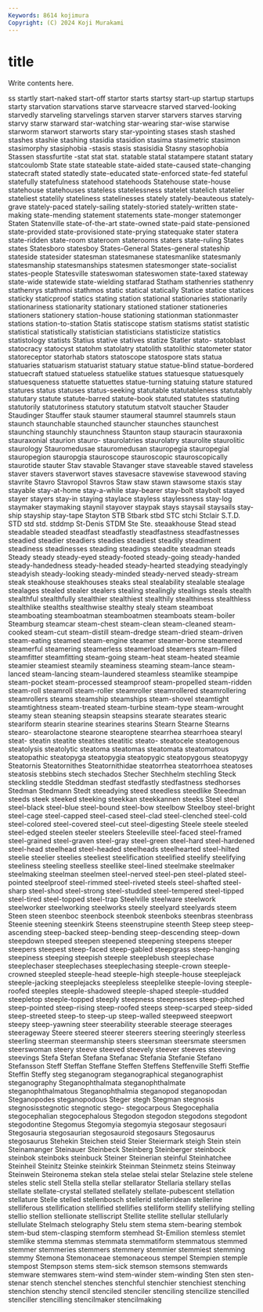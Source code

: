 ```yaml
---
Keywords: 8614 kojimura
Copyright: (C) 2024 Koji Murakami
---
```


# title

Write contents here.



ss startly start-naked start-off
startor starts startsy start-up startup startups starty starvation starvations starve
starveacre starved starved-looking starvedly starveling starvelings starven starver starvers starves
starving starvy starw starward star-watching star-wearing star-wise starwise starworm starwort
starworts stary star-ypointing stases stash stashed stashes stashie stashing stasidia
stasidion stasima stasimetric stasimon stasimorphy stasiphobia -stasis stasis stasisidia Stasny
stasophobia Stassen stassfurtite -stat stat stat. statable statal statampere statant
statary statcoulomb State state stateable state-aided state-caused state-changing statecraft stated
statedly state-educated state-enforced state-fed stateful statefully statefulness statehood statehoods Statehouse
state-house statehouse statehouses stateless statelessness statelet statelich statelier stateliest statelily
stateliness statelinesses stately stately-beauteous stately-grave stately-paced stately-sailing stately-storied stately-written state-making
state-mending statement statements state-monger statemonger Staten Statenville state-of-the-art state-owned state-paid
state-pensioned state-provided state-provisioned state-prying statequake stater statera state-ridden state-room stateroom
staterooms staters state-ruling States states Statesboro statesboy States-General States-general stateship
stateside statesider statesman statesmanese statesmanlike statesmanly statesmanship statesmanships statesmen statesmonger
state-socialist states-people Statesville stateswoman stateswomen state-taxed stateway state-wide statewide state-wielding
statfarad Statham stathenries stathenry stathenrys stathmoi stathmos static statical statically
Statice statice statices staticky staticproof statics stating station stational stationaries
stationarily stationariness stationarity stationary stationed stationer stationeries stationers stationery station-house
stationing stationman stationmaster stations station-to-station Statis statiscope statism statisms statist
statistic statistical statistically statistician statisticians statisticize statistics statistology statists Statius
stative statives statize Statler stato- statoblast statocracy statocyst statohm statolatry
statolith statolithic statometer stator statoreceptor statorhab stators statoscope statospore stats
statua statuaries statuarism statuarist statuary statue statue-blind statue-bordered statuecraft statued
statueless statuelike statues statuesque statuesquely statuesqueness statuette statuettes statue-turning statuing
stature statured statures status statuses status-seeking statutable statutableness statutably statutary
statute statute-barred statute-book statuted statutes statuting statutorily statutoriness statutory statutum
statvolt staucher Stauder Staudinger Stauffer stauk staumer staumeral staumrel staumrels
staun staunch staunchable staunched stauncher staunches staunchest staunching staunchly staunchness
Staunton staup stauracin stauraxonia stauraxonial staurion stauro- staurolatries staurolatry staurolite
staurolitic staurology Stauromedusae stauromedusan stauropegia stauropegial stauropegion stauropgia stauroscope stauroscopic
stauroscopically staurotide stauter Stav stavable Stavanger stave staveable staved staveless
staver stavers staverwort staves stavesacre stavewise stavewood staving stavrite Stavro
Stavropol Stavros Staw staw stawn stawsome staxis stay stayable stay-at-home
stay-a-while stay-bearer stay-bolt staybolt stayed stayer stayers stay-in staying staylace
stayless staylessness stay-log staymaker staymaking staynil stayover staypak stays staysail
staysails stay-ship stayship stay-tape Stayton STB Stbark stbd STC stchi
Stclair S.T.D. STD std std. stddmp St-Denis STDM Ste Ste.
steaakhouse Stead stead steadable steaded steadfast steadfastly steadfastness steadfastnesses steadied
steadier steadiers steadies steadiest steadily steadiment steadiness steadinesses steading steadings
steadite steadman steads Steady steady steady-eyed steady-footed steady-going steady-handed steady-handedness
steady-headed steady-hearted steadying steadyingly steadyish steady-looking steady-minded steady-nerved steady-stream steak
steakhouse steakhouses steaks steal stealability stealable stealage stealages stealed stealer
stealers stealing stealingly stealings steals stealth stealthful stealthfully stealthier stealthiest
stealthily stealthiness stealthless stealthlike stealths stealthwise stealthy stealy steam steamboat
steamboating steamboatman steamboatmen steamboats steam-boiler Steamburg steamcar steam-chest steam-clean steam-cleaned
steam-cooked steam-cut steam-distill steam-dredge steam-dried steam-driven steam-eating steamed steam-engine steamer
steamer-borne steamered steamerful steamering steamerless steamerload steamers steam-filled steamfitter steamfitting
steam-going steam-heat steam-heated steamie steamier steamiest steamily steaminess steaming steam-lance
steam-lanced steam-lancing steam-laundered steamless steamlike steampipe steam-pocket steam-processed steamproof steam-propelled
steam-ridden steam-roll steamroll steam-roller steamroller steamrollered steamrollering steamrollers steams steamship
steamships steam-shovel steamtight steamtightness steam-treated steam-turbine steam-type steam-wrought steamy stean
steaning steapsin steapsins stearate stearates stearic steariform stearin stearine stearines
stearins Stearn Stearne Stearns stearo- stearolactone stearone stearoptene stearrhea stearrhoea
stearyl steat- steatin steatite steatites steatitic steato- steatocele steatogenous steatolysis
steatolytic steatoma steatomas steatomata steatomatous steatopathic steatopyga steatopygia steatopygic steatopygous
steatopygy Steatornis Steatornithes Steatornithidae steatorrhea steatorrhoea steatoses steatosis stebbins stech
stechados Stecher Stechhelm stechling Steck steckling steddle Steddman stedfast stedfastly
stedfastness stedhorses Stedman Stedmann Stedt steeadying steed steedless steedlike Steedman
steeds steek steeked steeking steekkan steekkannen steeks Steel steel steel-black
steel-blue steel-bound steel-bow steelbow Steelboy steel-bright steel-cage steel-capped steel-cased steel-clad
steel-clenched steel-cold steel-colored steel-covered steel-cut steel-digesting Steele steele steeled steel-edged
steelen steeler steelers Steeleville steel-faced steel-framed steel-grained steel-graven steel-gray steel-green
steel-hard steel-hardened steel-head steelhead steel-headed steelheads steelhearted steel-hilted steelie steelier
steelies steeliest steelification steelified steelify steelifying steeliness steeling steelless steellike
steel-lined steelmake steelmaker steelmaking steelman steelmen steel-nerved steel-pen steel-plated steel-pointed
steelproof steel-rimmed steel-riveted steels steel-shafted steel-sharp steel-shod steel-strong steel-studded steel-tempered
steel-tipped steel-tired steel-topped steel-trap Steelville steelware steelwork steelworker steelworking steelworks
steely steelyard steelyards steem Steen steen steenboc steenbock steenbok steenboks
steenbras steenbrass Steenie steening steenkirk Steens steenstrupine steenth Steep steep
steep-ascending steep-backed steep-bending steep-descending steep-down steepdown steeped steepen steepened steepening
steepens steeper steepers steepest steep-faced steep-gabled steepgrass steep-hanging steepiness steeping
steepish steeple steeplebush steeplechase steeplechaser steeplechases steeplechasing steeple-crown steeple-crowned steepled
steeple-head steeple-high steeple-house steeplejack steeple-jacking steeplejacks steepleless steeplelike steeple-loving steeple-roofed
steeples steeple-shadowed steeple-shaped steeple-studded steepletop steeple-topped steeply steepness steepnesses steep-pitched
steep-pointed steep-rising steep-roofed steeps steep-scarped steep-sided steep-streeted steep-to steep-up steep-walled
steepweed steepwort steepy steep-yawning steer steerability steerable steerage steerages steerageway
Steere steered steerer steerers steering steeringly steerless steerling steerman steermanship
steers steersman steersmate steersmen steerswoman steery steeve steeved steevely steever
steeves steeving steevings Stefa Stefan Stefana Stefanac Stefania Stefanie Stefano
Stefansson Steff Steffan Steffane Steffen Steffens Steffenville Steffi Steffie Steffin
Steffy steg steganogram steganographical steganographist steganography Steganophthalmata steganophthalmate steganophthalmatous Steganophthalmia
steganopod steganopodan Steganopodes steganopodous Steger stegh Stegman stegnosis stegnosisstegnotic stegnotic
stego- stegocarpous Stegocephalia stegocephalian stegocephalous Stegodon stegodon stegodons stegodont stegodontine
Stegomus Stegomyia stegomyia stegosaur stegosauri Stegosauria stegosaurian stegosauroid stegosaurs Stegosaurus
stegosaurus Stehekin Steichen steid Steier Steiermark steigh Stein stein Steinamanger
Steinauer Steinbeck Steinberg Steinberger steinbock steinbok steinboks steinbuck Steiner Steinerian
steinful Steinhatchee Steinheil Steinitz Steinke steinkirk Steinman Steinmetz steins Steinway
Steinwein Steironema stekan stela stelae stelai stelar Stelazine stele stelene
steles stelic stell Stella stella stellar stellarator Stellaria stellary stellas
stellate stellate-crystal stellated stellately stellate-pubescent stellation stellature Stelle stelled stellenbosch
stellerid stelleridean stellerine stelliferous stellification stellified stellifies stelliform stellify stellifying
stelling stellio stellion stellionate stelliscript Stellite stellite stellular stellularly stellulate
Stelmach stelography Stelu stem stema stem-bearing stembok stem-bud stem-clasping stemform
stemhead St-Emilion stemless stemlet stemlike stemma stemmas stemmata stemmatiform stemmatous
stemmed stemmer stemmeries stemmers stemmery stemmier stemmiest stemming stemmy Stemona
Stemonaceae stemonaceous stempel Stempien stemple stempost Stempson stems stem-sick stemson
stemsons stemwards stemware stemwares stem-wind stem-winder stem-winding Sten sten sten-
stenar stench stenchel stenches stenchful stenchier stenchiest stenching stenchion stenchy
stencil stenciled stenciler stenciling stencilize stencilled stenciller stencilling stencilmaker stencilmaking
